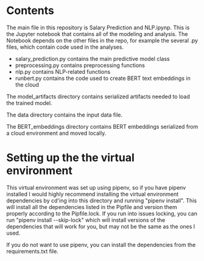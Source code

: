 # Contents
The main file in this repository is Salary Prediction and NLP.ipynp. This is the Jupyter notebook that contains all of the modeling and analysis. The Notebook depends on the other files in the repo, for example the several .py files, which contain code used in the analyses. 
- salary_prediction.py contains the main predictive model class
- preprocessing.py contains preprocessing functions
- nlp.py contains NLP-related functions
- runbert.py contains the code used to create BERT text embeddings in the cloud

The model_artifacts directory contains serialized artifacts needed to load the trained model.

The data directory contains the input data file.

The BERT_embeddings directory contains BERT embeddings serialized from a cloud environment and moved locally.
# Setting up the the virtual environment
This virtual environment was set up using pipenv, so if you have pipenv installed I would highly recommend installing the virtual environment dependencies by cd'ing into this directory and running "pipenv install". This will install all the dependencies listed in the Pipfile and version them properly according to the Pipfile.lock. If you run into issues locking, you can run "pipenv install --skip-lock" which will install versions of the dependencies that will work for you, but may not be the same as the ones I used.

If you do not want to use pipenv, you can install the dependencies from the requirements.txt file. 